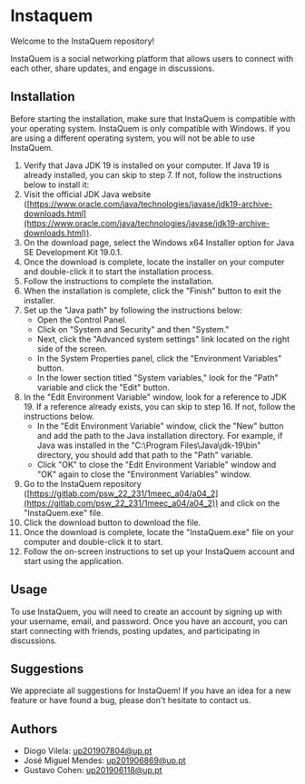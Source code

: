 # Instaquem

Welcome to the InstaQuem repository!

InstaQuem is a social networking platform that allows users to connect with each other, share updates, and engage in discussions.

## Installation

Before starting the installation, make sure that InstaQuem is compatible with your operating system. InstaQuem is only compatible with Windows. If you are using a different operating system, you will not be able to use InstaQuem.

1. Verify that Java JDK 19 is installed on your computer. If Java 19 is already installed, you can skip to step 7. If not, follow the instructions below to install it:
2. Visit the official JDK Java website ([https://www.oracle.com/java/technologies/javase/jdk19-archive-downloads.html](https://www.oracle.com/java/technologies/javase/jdk19-archive-downloads.html)).
3. On the download page, select the Windows x64 Installer option for Java SE Development Kit 19.0.1.
4. Once the download is complete, locate the installer on your computer and double-click it to start the installation process.
5. Follow the instructions to complete the installation.
6. When the installation is complete, click the "Finish" button to exit the installer.
7. Set up the "Java path" by following the instructions below:
    - Open the Control Panel.
    - Click on "System and Security" and then "System."
    - Next, click the "Advanced system settings" link located on the right side of the screen.
    - In the System Properties panel, click the "Environment Variables" button.
    - In the lower section titled "System variables," look for the "Path" variable and click the "Edit" button.
8. In the "Edit Environment Variable" window, look for a reference to JDK 19. If a reference already exists, you can skip to step 16. If not, follow the instructions below.
    - In the "Edit Environment Variable" window, click the "New" button and add the path to the Java installation directory. For example, if Java was installed in the "C:\Program Files\Java\jdk-19\bin" directory, you should add that path to the "Path" variable.
    - Click "OK" to close the "Edit Environment Variable" window and "OK" again to close the "Environment Variables" window.
9. Go to the InstaQuem repository ([https://gitlab.com/psw_22_231/1meec_a04/a04_2](https://gitlab.com/psw_22_231/1meec_a04/a04_2)) and click on the "InstaQuem.exe" file.
10. Click the download button to download the file.
11. Once the download is complete, locate the "InstaQuem.exe" file on your computer and double-click it to start.
12. Follow the on-screen instructions to set up your InstaQuem account and start using the application.

## Usage

To use InstaQuem, you will need to create an account by signing up with your username, email, and password. Once you have an account, you can start connecting with friends, posting updates, and participating in discussions.

## Suggestions

We appreciate all suggestions for InstaQuem! If you have an idea for a new feature or have found a bug, please don't hesitate to contact us.

## Authors

- Diogo Vilela: [up201907804@up.pt](mailto:up201907804@up.pt)
- José Miguel Mendes: [up201906869@up.pt](mailto:up201906869@up.pt)
- Gustavo Cohen: [up201906118@up.pt](mailto:up201906118@up.pt)
